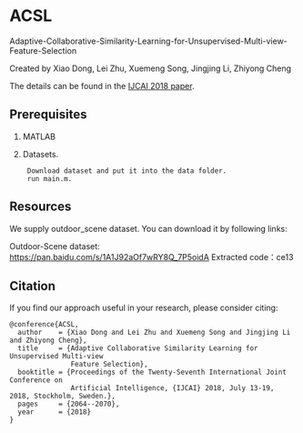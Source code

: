 
ACSL
===

Adaptive-Collaborative-Similarity-Learning-for-Unsupervised-Multi-view-Feature-Selection

Created by Xiao Dong, Lei Zhu, Xuemeng Song, Jingjing Li, Zhiyong Cheng

The details can be found in the [IJCAI 2018 paper](https://www.researchgate.net/publication/332669714_Adaptive_Collaborative_Similarity_Learning_for_Unsupervised_Multi-view_Feature_Selection).

Prerequisites
-------------
1. MATLAB
2. Datasets.

        Download dataset and put it into the data folder.
        run main.m.


Resources
---------
We supply outdoor_scene dataset. You can download it by following links:

Outdoor-Scene dataset: https://pan.baidu.com/s/1A1J92aOf7wRY8Q_7P5oidA   Extracted code：ce13 

Citation
---------
If you find our approach useful in your research, please consider citing:

    @conference{ACSL,
      author    = {Xiao Dong and Lei Zhu and Xuemeng Song and Jingjing Li and Zhiyong Cheng},        
      title     = {Adaptive Collaborative Similarity Learning for Unsupervised Multi-view
                   Feature Selection},        
      booktitle = {Proceedings of the Twenty-Seventh International Joint Conference on
                   Artificial Intelligence, {IJCAI} 2018, July 13-19, 2018, Stockholm, Sweden.},               
      pages     = {2064--2070},  
      year      = {2018}
    }
